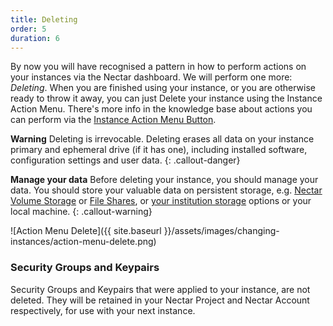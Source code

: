 ```yaml
---
title: Deleting
order: 5
duration: 6
---
```


By now you will have recognised a pattern in how to perform actions on your instances via the Nectar dashboard. We will perform one more: *Deleting*. When you are finished using your instance, or you are otherwise ready to throw it away, you can just Delete your instance using the Instance Action Menu. There's more info in the knowledge base about actions you can perform via the [Instance Action Menu Button](https://support.ehelp.edu.au/support/solutions/articles/6000184172-instance-action-menu-button).

**Warning**
Deleting is irrevocable. Deleting erases all data on your instance primary and ephemeral drive (if it has one), including installed software, configuration settings and user data. 
{: .callout-danger}

**Manage your data**
Before deleting your instance, you should manage your data. You should store your valuable data on persistent storage, e.g. [Nectar Volume Storage](https://support.ehelp.edu.au/support/solutions/articles/6000216075-persistent-volume-storage) or [File Shares](https://support.ehelp.edu.au/support/solutions/articles/6000183607-nectar-shared-filesystem-service), or [your institution storage](https://support.ehelp.edu.au/support/solutions/articles/6000136764-introduction-to-rds-participating-nodes) options or your local machine.
{: .callout-warning}

![Action Menu Delete]({{ site.baseurl }}/assets/images/changing-instances/action-menu-delete.png)



### Security Groups and Keypairs

Security Groups and Keypairs that were applied to your instance, are not deleted. They will be retained in your Nectar Project and Nectar Account respectively, for use with your next instance.